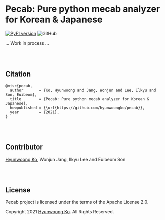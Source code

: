 # Pecab: Pure python mecab analyzer for Korean & Japanese
[![PyPI version](https://badge.fury.io/py/kocrawl.svg)](https://badge.fury.io/py/pecab)
![GitHub](https://img.shields.io/github/license/hyunwoongko/pecab/LICENSE)

... Work in process ...

<br><br>

## Citation
```
@misc{pecab,
  author       = {Ko, Hyunwoong and Jang, Wonjun and Lee, Ilkyu and Son, Euibeom},
  title        = {Pecab: Pure python mecab analyzer for Korean & Japanese},
  howpublished = {\url{https://github.com/hyunwoongko/pecab}},
  year         = {2021},
}
```

<br><br>

## Contributor
[Hyunwoong Ko](https://github.com/hyunwoongko), Wonjun Jang, Ilkyu Lee and Euibeom Son

<br><br>

## License
Pecab project is licensed under the terms of the Apache License 2.0.

Copyright 2021 [Hyunwoong Ko](https://github.com/hyunwoongko). All Rights Reserved.

